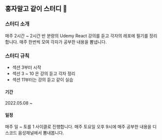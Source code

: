 ## 홍자말고 같이 스터디 👋

### 스터디 소개 
매주 2시간 ~ 2시간 반 분량의 Udemy React 강의를 듣고 각자의 레포에 필기를 정리합니다.
매주 한번씩 모여 각자가 공부한 내용을 뽐냅니다. 

### 스터디 규칙 
- 섹션 3부터 시작
- 섹선 3 ~ 10 은 강의 듣고 각자 정리
- 섹션 11부터는 강의 듣고 같이 실습 

#### 기간 
2022.05.08 ~ 

#### 일정 
매주 일 ~ 토를 1 사이클로 진행합니다.
매주 토요일 오후 9시에 매주 공부한 내용을 디스코드 음성채널에서 뽐내봅니다. 





<!--

**Here are some ideas to get you started:**

🙋‍♀️ A short introduction - what is your organization all about?
🌈 Contribution guidelines - how can the community get involved?
👩‍💻 Useful resources - where can the community find your docs? Is there anything else the community should know?
🍿 Fun facts - what does your team eat for breakfast?
🧙 Remember, you can do mighty things with the power of [Markdown](https://docs.github.com/github/writing-on-github/getting-started-with-writing-and-formatting-on-github/basic-writing-and-formatting-syntax)
-->
